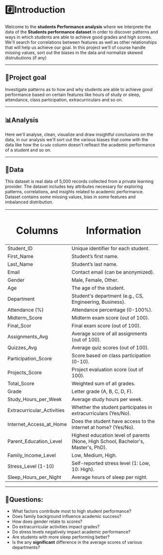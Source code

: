 # #️⃣Introduction
Welcome to the **students Performance analysis** where we interprete the data of the **Students performance dataset** in order to discover patterns and ways in which students are able to achieve good grades and high scores. We'll search for correlations between features as well as other relationships that will help us achieve our goal. In this project we'll of course handle missing values, sort out the biases in the data and normalize skewed distrubutions (if any)

-------------------------
## 🎯Project goal
Investigate patterns as to how and why students are able to achieve good performance based on certain features like hours of study or sleep, attendance, class participation, extracurriculars and so on.

-------------------------
## 📊Analysis
Here we'll analyse, clean, visualize and draw insightful conclusions on the data, in our analysis we'll sort out the various biases that come with the data like how the `Grade` column doesn't refleact the academic performance of a student and so on.

-------------------------
## 💾Data
This dataset is real data of 5,000 records collected from a private learning provider.
The dataset includes key attributes necessary for exploring patterns, correlations, and insights related to academic performance. Dataset contains some missing values, bias in some features and imbalanced distribution.


| <h1>Columns</h1>              |   <h1>Information</h1>                 |
| -----------                   | -----------------                      |
| Student_ID                    |     Unique identifier for each student.|
| First_Name                    |     Student’s first name.              
| Last_Name                     |     Student’s last name.
| Email                         |     Contact email (can be anonymized).
| Gender                        |     Male, Female, Other.
| Age                           |     The age of the student.
| Department                    |     Student's department (e.g., CS, Engineering, Business).
| Attendance (%)                |     Attendance percentage (0-100%).
| Midterm_Score                 |     Midterm exam score (out of 100).
| Final_Scor                    |     Final exam score (out of 100).
| Assignments_Avg               |     Average score of all assignments (out of 100).
| Quizzes_Avg                   |     Average quiz scores (out of 100).
| Participation_Score           |     Score based on class participation (0-10).
| Projects_Score                |     Project evaluation score (out of 100).
| Total_Score                   |     Weighted sum of all grades.
| Grade                         |     Letter grade (A, B, C, D, F).
| Study_Hours_per_Week          |     Average study hours per week.
| Extracurricular_Activities    |     Whether the student participates in extracurriculars (Yes/No).
| Internet_Access_at_Home       |     Does the student have access to the internet at home? (Yes/No).
| Parent_Education_Level        |     Highest education level of parents (None, High School, Bachelor's, Master's, PhD).
| Family_Income_Level           |     Low, Medium, High.
| Stress_Level (1-10)           |     Self-reported stress level (1: Low, 10: High).
| Sleep_Hours_per_Night         |     Average hours of sleep per night.



-------------------------------------
## 🤔Questions:
- What factors contribute most to high student performance?
- Does family background influence academic success?
- How does gender relate to scores?
- Do extracurricular activities impact grades?
- Do stress levels negatively impact academic performance?
- Are students with more sleep performing better?
- Is the any **significant** difference in the average scores of various departments?